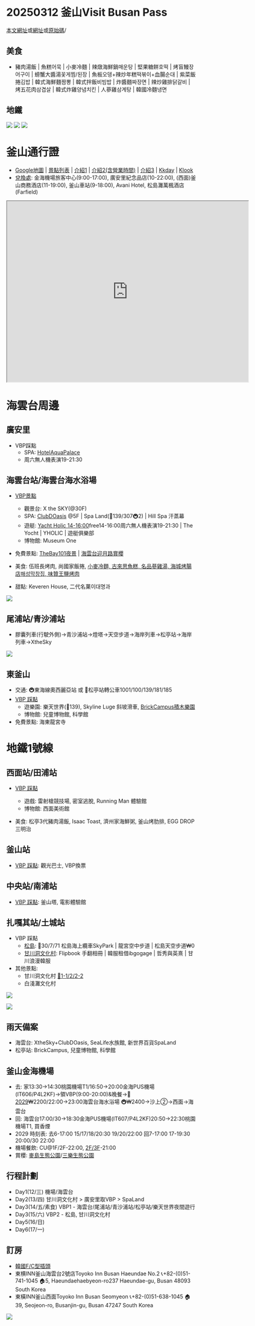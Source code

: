 # 20250312 釜山Visit Busan Pass

[本文網址](https://dynalon.github.io/mdwiki-examples/travel_blog/#https://raw.githubusercontent.com/rwlin/TravelPlan/master/Korea/20250312-Busan.md)或[網址](https://public.meetingreat.com/doc.html#https://raw.githubusercontent.com/rwlin/TravelPlan/master/Korea/20250312-Busan.md)或[原始碼](https://github.com/rwlin/TravelPlan/blob/master/Korea/20250312-Busan.md)/


## 美食

 - 豬肉湯飯 | 魚糕어묵 | 小麥冷麵 | 辣燉海鮮鍋매운탕 | 堅果糖餅호떡 | 烤盲鰻장어구이 | 螃蟹大醬湯꽃게찜/된장 | 魚板오뎅+辣炒年糕떡볶이+血腸순대 | 紫菜飯捲김밥 | 韓式海鮮麵짬뽕 | 韓式拌飯비빔밥 | 炸醬麵짜장면 | 辣炒雞排닭갈비 | 烤五花肉삼겹살 | 韓式炸雞양념치킨 | 人蔘雞삼계탕 | 韓國冷麵냉면

## 地鐵

![](https://pic.pimg.tw/may0103/1442916706-2949340533_l.jpg)
[![](https://imageproxy.pixnet.cc/imgproxy?url=https://pic.pimg.tw/ryanyang0725/1721134390-3421300644-g_l.png)](https://footprints.tw/blog/post/143009513)
![](https://imageproxy.pixnet.cc/imgproxy?url=https://pic.pimg.tw/ryanyang0725/1721128585-789245570-g_l.png)

# 釜山通行證

 - [Google地圖](https://www.google.com/maps/d/embed?mid=1ZNCqocJunQ2lXjStBjbbRHO0eYlQzuk&ehbc=2E312F) | [景點列表](https://res.klook.com/image/upload/fl_lossy.progressive,q_85/c_fill,w_1000/v1725270647/wnm75cst6mikxjotxvzw.webp) | [介紹1](https://www.klook.com/zh-TW/blog/visit-busan-pass/) | [介紹2(含營業時間)](https://windko.tw/busan-pass-map/) | [介紹3](https://www.callingtaiwan.com.tw/visit-busan-pass-coupon/) | [Kkday](https://www.kkday.com/zh-tw/product/138477-non-koreans-only-24-hour-48-hour-visit-busan-pass-south-korea) | [Klook](https://www.klook.com/zh-TW/activity/81576-visit-busan-pass/)
 - [兌換處](https://www.visitbusanpass.com/visitBusanPass/purchase): 金海機場旅客中心(9:00-17:00), 廣安里紀念品店(10-22:00), (西面)釜山商務酒店(11-19:00), 釜山車站(9-18:00), Avani Hotel, 松島灘萬楓酒店(Farfield)

 <iframe src="https://www.google.com/maps/d/embed?mid=1ZNCqocJunQ2lXjStBjbbRHO0eYlQzuk&ehbc=2E312F" width="640" height="480"></iframe>

# 海雲台周邊

## 廣安里

 - VBP踩點
   - SPA: [HotelAquaPalace](https://judyer.com/aqua/)
   - 周六無人機表演19-21:30

## 海雲台站/海雲台海水浴場

 - [VBP景點](https://windko.tw/wp-content/uploads/20230617104623_50.jpg)
   - 觀景台: X the SKY(@30F)
   - SPA: [ClubDOasis](https://www.funliday.com/posts/2024-busan-accommodation-club-d-oasis/) @5F | Spa Land(🚌139/307🚇2) | Hill Spa 汗蒸幕
   - 遊艇: [Yacht Holic 14-16:00](https://lizzzstyle.tw/%E9%87%9C%E5%B1%B1yacht-holic%E9%81%8A%E8%89%87/#VISIT_BUSAN_PASS_%E5%85%8D%E8%B2%BB%E6%90%AD)free14-16:00周六無人機表演19-21:30 | The Yocht | YHOLIC | 遊艇俱樂部
   - 博物館: Museum One

 - 免費景點: [TheBay101夜景](https://www.klook.com/zh-TW/blog/travel-guide-the-bay-101-busan-korea/) | [海雲台迎月路賞櫻](https://cf.creatrip.com/original/blog/974/agi9i73s0b3vg91hr0ogo4d6qp2d4wc6.png?d=1200&q=80&f=webp)

 - 美食: 伍班長烤肉, 尚國家飯捲, [小麥冷麵, 古來思魚糕, 名品蔘雞湯, 海城烤腸店해성막창집, 味贊王鹽烤肉](https://www.klook.com/zh-TW/blog/busan-must-eat/)
 - 甜點: Keveren House, 二代名菓이대명과

![](https://live.staticflickr.com/5653/23145671859_04c94aac40_k.jpg)


## 尾浦站/青沙浦站

- 膠囊列車(行駛外側)→青沙浦站→燈塔→天空步道→海岸列車→松亭站→海岸列車→XtheSky

![](https://fullfen.tw/wp-content/uploads/01-1044-scaled.jpg)

## 東釜山

- 交通: 🚇東海線奧西麗亞站 或 🚌松亭站轉公車1001/100/139/181/185
- [VBP 踩點](https://windko.tw/wp-content/uploads/20230617104621_66.jpg)
  - 遊樂園: 樂天世界(🚌139), Skyline Luge 斜坡滑車, [BrickCampus積木樂園](https://skyblue5.pixnet.net/blog/post/71051185)
  - 博物館: 兒童博物館, 科學館
- 免費景點: 海東龍宮寺

# 地鐵1號線

## 西面站/田浦站

- [VBP 踩點](https://windko.tw/wp-content/uploads/20230617104629_71.jpg)
  - 遊戲: 雷射槍競技場, 密室逃脫, Running Man 體驗館
  - 博物館: 西面美術館

- 美食: 松亭3代豬肉湯飯, Isaac Toast, 濟州家海鮮粥, 釜山烤肋排, EGG DROP三明治

## 釜山站

 - [VBP 踩點](https://windko.tw/wp-content/uploads/20230617104632_14.jpg): 觀光巴士, VBP換票

## 中央站/南浦站

 - [VBP 踩點](https://windko.tw/wp-content/uploads/20230617104634_86.jpg): 釜山塔, 電影體驗館

## 扎嘎其站/土城站

- VBP 踩點
  - [松島](https://windko.tw/wp-content/uploads/20230617104641_2.jpg): 🚌30/7/71 松島海上纜車SkyPark | 龍宮空中步道 | 松島天空步道₩0
  - [甘川洞文化村](https://windko.tw/wp-content/uploads/20230617104643_86.jpg): Flipbook 手翻相冊 | 韓服租借ibgogage | 哲秀與英熹 | 甘川浪漫韓服
- 其他景點:
  - 甘川洞文化村 [🚌1-1/2/2-2](https://alinalife.tw/44917333-gamcheon-busan/)
  - 白淺灘文化村

![](https://alinalife.tw/pingpig/1492341669-1508204528.png)

[![](https://imageproxy.pixnet.cc/imgproxy?url=https://live.staticflickr.com/65535/53088935879_88b308d613_o.jpg&width=810&height=1200)](https://breman7.pixnet.net/blog/post/70794016)

## 雨天備案

- 海雲台: XtheSky+ClubDOasis, SeaLife水族館, 新世界百貨SpaLand
- 松亭站: BrickCampus, 兒童博物館, 科學館

## 釜山金海機場

 - 去: 家13:30→14:30桃園機場T1/16:50→20:00金海PUS機場(IT606/P4L2KF)→領VBP(9:00-20:00)&晚餐→🚌[2029](https://map.hanchao.com/sairbus/411/3279)₩2200/22:00→23:00海雲台海水浴場 🚇₩2400→沙上②→西面→海雲台
 - 回: 海雲台17:00/30→18:30金海PUS機場(IT607/P4L2KF)20:50→22:30桃園機場T1, 買香煙
 - 2029 時刻表: 去6-17:00 15/17/18/20:30 19/20/22:00 回7-17:00 17-19:30 20:00/30 22:00
 - 機場餐飲: CU@1F/2F-22:00, [2F/3F](https://blog.andrewplus.com/gimhae-airport/)-21:00
 - 賞櫻: [麥島生態公園](https://cf.creatrip.com/original/blog/974/c67rqw595g71dk7v75p86k71pelk9ypg.png?d=1200&q=80&f=webp)/[三樂生態公園](https://cf.creatrip.com/original/blog/974/fivzyqg78iadh87umv2b827m9gy2fxhv.png?d=1200&q=80&f=webp)

## 行程計劃

 - Day1(12/三) 機場/海雲台
 - Day2(13/四) 甘川洞文化村 > 廣安里取VBP > SpaLand
 - Day3(14/五/素食) VBP1 - 海雲台/尾浦站/青沙浦站/松亭站/樂天世界夜間遊行
 - Day3(15/六) VBP2 - 松島, 甘川洞文化村
 - Day5(16/日)
 - Day6(17/一)



## 訂房

  - [韓國F/C型插頭](https://sealandmoose.blogspot.com/2018/10/korea-voltage-plug-adapters.html)
  - 東横INN釜山海雲台2號店Toyoko Inn Busan Haeundae No.2 📞+82-(0)51-741-1045 🏠5, Haeundaehaebyeon-ro237 Haeundae-gu, Busan 48093 South Korea
  - 東橫INN釜山西面Toyoko Inn Busan Seomyeon 📞+82-(0)51-638-1045 🏠39, Seojeon-ro, Busanjin-gu, Busan 47247 South Korea

  ![](https://www.toyoko-inn.com/content/hotel/00256/ov256_408px1.jpg)


